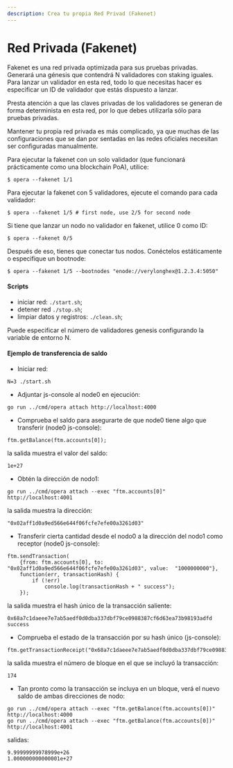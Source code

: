 ```yaml
---
description: Crea tu propia Red Privad (Fakenet)
---
```


# Red Privada (Fakenet)

Fakenet es una red privada optimizada para sus pruebas privadas. Generará una génesis que contendrá N validadores con staking iguales. Para lanzar un validador en esta red, todo lo que necesitas hacer es especificar un ID de validador que estás dispuesto a lanzar.

Presta atención a que las claves privadas de los validadores se generan de forma determinista en esta red, por lo que debes utilizarla sólo para pruebas privadas.

Mantener tu propia red privada es más complicado, ya que muchas de las configuraciones que se dan por sentadas en las redes oficiales necesitan ser configuradas manualmente.

Para ejecutar la fakenet con un solo validador (que funcionará prácticamente como una blockchain PoA), utilice:

```
$ opera --fakenet 1/1
```

Para ejecutar la fakenet con 5 validadores, ejecute el comando para cada validador:

```
$ opera --fakenet 1/5 # first node, use 2/5 for second node
```

Si tiene que lanzar un nodo no validador en fakenet, utilice 0 como ID:

```
$ opera --fakenet 0/5
```

Después de eso, tienes que conectar tus nodos. Conéctelos estáticamente o especifique un bootnode:

```
$ opera --fakenet 1/5 --bootnodes "enode://verylonghex@1.2.3.4:5050"
```

#### Scripts

* iniciar red: `./start.sh`;
* detener red `./stop.sh`;
* limpiar datos y registros: `./clean.sh`;

Puede especificar el número de validadores genesis configurando la variable de entorno N.

#### Ejemplo de transferencia de saldo

* Iniciar red:

```
N=3 ./start.sh
```

* Adjuntar js-console al node0 en ejecución:

```
go run ../cmd/opera attach http://localhost:4000
```

* Comprueba el saldo para asegurarte de que node0 tiene algo que transferir (node0 js-console):

```
ftm.getBalance(ftm.accounts[0]);
```

la salida muestra el valor del saldo:

```
1e+27
```

* Obtén la dirección de nodo1:

```
go run ../cmd/opera attach --exec "ftm.accounts[0]" http://localhost:4001
```

la salida muestra la dirección:

```
"0x02aff1d0a9ed566e644f06fcfe7efe00a3261d03"
```

* Transferir cierta cantidad desde el nodo0 a la dirección del nodo1 como receptor (node0 js-console):

```
ftm.sendTransaction(
	{from: ftm.accounts[0], to: "0x02aff1d0a9ed566e644f06fcfe7efe00a3261d03", value:  "1000000000"},
	function(err, transactionHash) {
        if (!err)
            console.log(transactionHash + " success");
    });
```

la salida muestra el hash único de la transacción saliente:

```
0x68a7c1daeee7e7ab5aedf0d0dba337dbf79ce0988387cf6d63ea73b98193adfd success
```

* Comprueba el estado de la transacción por su hash único (js-console):

```
ftm.getTransactionReceipt("0x68a7c1daeee7e7ab5aedf0d0dba337dbf79ce0988387cf6d63ea73b98193adfd").blockNumber
```

la salida muestra el número de bloque en el que se incluyó la transacción:

```
174
```

* Tan pronto como la transacción se incluya en un bloque, verá el nuevo saldo de ambas direcciones de nodo:

```
go run ../cmd/opera attach --exec "ftm.getBalance(ftm.accounts[0])" http://localhost:4000
go run ../cmd/opera attach --exec "ftm.getBalance(ftm.accounts[0])" http://localhost:4001
```

salidas:

```
9.99999999978999e+26
1.000000000000001e+27
```
